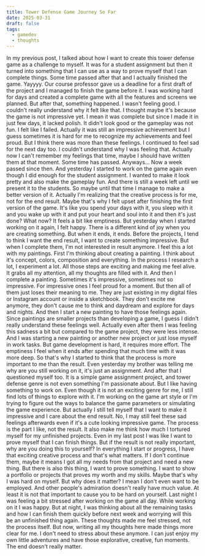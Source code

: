 ```yaml
---
title: Tower Defense Game Journey So Far
date: 2025-03-31
draft: false
tags:
  - gamedev
  - thoughts
---
```

In my previous post, I talked about how I want to create this tower defense game as a challenge to myself. It was for a student assignment but then it turned into something that I can use as a way to prove myself that I can complete things. 
Some time passed after that and I actually finished the game. Yayyyy. 
Our course professor gave us a deadline for a first draft of the project and I managed to finish the game before it. I was working hard for days and created a complete game with all the features and screens we planned. But after that, something happened. 
I wasn't feeling good. I couldn't really understand why it felt like that. I thought maybe it's because the game is not impressive yet. I mean it was complete but since I made it in just few days, it lacked polish. It didn't look good or the gameplay was not fun. I felt like I failed. Actually it was still an impressive achievement but I guess sometimes it is hard for me to recognize my achievements and feel proud. 
But I think there was more than these feelings. I continued to feel sad for the next day too. I couldn't understand why I was feeling that. Actually now I can't remember my feelings that time, maybe I should have written them at that moment. Some time has passed. Anyways...
Now a week passed since then. And yesterday I started to work on the game again even though I did enough for the student assignment. I wanted to make it look pretty and also make the gameplay fun. And there is still a week left until we present it to the students. So maybe until that time I manage to make a better version of it. 
Actually I'm realizing that the creative process is for me, not for the end result. Maybe that's why I felt upset after finishing the first version of the game. It's like you spend your days with it, you sleep with it and you wake up with it and put your heart and soul into it and then it's just done? What now? It feels a bit like emptiness. But yesterday when I started working on it again, I felt happy. There is a different kind of joy when you are creating something. But when it ends, it ends. Before the projects, I tend to think I want the end result, I want to create something impressive. But when I complete them, I'm not interested in result anymore. I feel this a lot with my paintings. First I'm thinking about creating a painting. I think about it's concept, colors, composition and everything. In the process I research a lot, I experiment a lot. All those steps are exciting and making me feel alive. It grabs all my attention, all my thoughts are filled with it. And then I complete a painting. Sometimes it's impressive, sometimes not so impressive. For impressive ones I feel proud for a moment. But then all of them just loses their meaning to me. They are just existing in my digital files or Instagram account or inside a sketchbook. They don't excite me anymore, they don't cause me to think and daydream and explore for days and nights. And then I start a new painting to have those feelings again. 
Since paintings are smaller projects than developing a game, I guess I didn't really understand these feelings well. Actually even after them I was feeling this sadness a bit but compared to the game project, they were less intense. And I was starting a new painting or another new project or just lose myself in work tasks. But game development is hard, it requires more effort. The emptiness I feel when it ends after spending that much time with it was more deep. 
So that's why I started to think that the process is more important to me than the result. Even yesterday my brother was telling me why are you still working on it, it's just an assignment. And after that I questioned myself too. It is a simple game assignment project, and tower defense genre is not even something I'm passionate about. But I like having something to work on. Even though it is not an exciting genre for me, I still find lots of things to explore with it. I'm working on the game art style or I'm trying to figure out the ways to balance the game parameters or simulating the game experience. But actually I still tell myself that I want to make it impressive and I care about the end result. No, I may still feel these sad feelings afterwards even if it's a cute looking impressive game. The process is the part I like, not the result. 
It also make me think how much I tortured myself for my unfinished projects. Even in my last post I was like I want to prove myself that I can finish things. But if the result is not really important, why are you doing this to yourself? In everything I start or progress, I have that exciting creative process and that's what matters. If I don't continue them, maybe it means I got all my needs from that project and need a new thing. 
But there is also this thing, I want to prove something. I want to show a portfolio or projects that proves my worth and my skills. Maybe that's why I was hard on myself. But why does it matter? I mean I don't even want to be employed. And other people's admiration doesn't really have much value. At least it is not that important to cause you to be hard on yourself. 
Last night I was feeling a bit stressed after working on the game all day. While working on it I was happy. But at night, I was thinking about all the remaining tasks and how I can finish them quickly before next week and worrying will this be an unfinished thing again. These thoughts made me feel stressed, not the process itself. But now, writing all my thoughts here made things more clear for me. I don't need to stress about these anymore. I can just enjoy my own little adventures and have those explorative, creative, fun moments. The end doesn't really matter. 